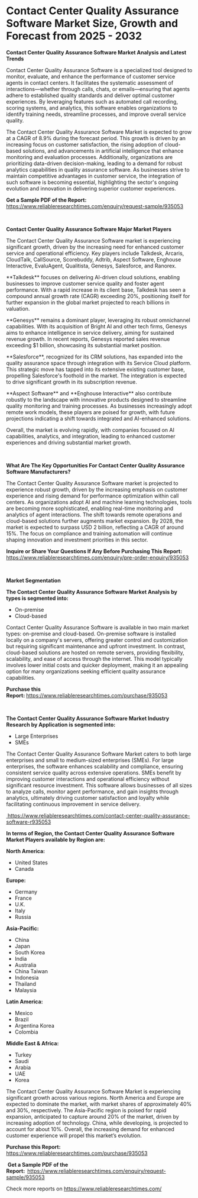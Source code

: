 <p><h1>Contact Center Quality Assurance Software Market Size, Growth and Forecast from 2025 - 2032</h1></p><p><strong>Contact Center Quality Assurance Software Market Analysis and Latest Trends</strong></p>
<p><p>Contact Center Quality Assurance Software is a specialized tool designed to monitor, evaluate, and enhance the performance of customer service agents in contact centers. It facilitates the systematic assessment of interactions—whether through calls, chats, or emails—ensuring that agents adhere to established quality standards and deliver optimal customer experiences. By leveraging features such as automated call recording, scoring systems, and analytics, this software enables organizations to identify training needs, streamline processes, and improve overall service quality.</p><p>The Contact Center Quality Assurance Software Market is expected to grow at a CAGR of 8.9% during the forecast period. This growth is driven by an increasing focus on customer satisfaction, the rising adoption of cloud-based solutions, and advancements in artificial intelligence that enhance monitoring and evaluation processes. Additionally, organizations are prioritizing data-driven decision-making, leading to a demand for robust analytics capabilities in quality assurance software. As businesses strive to maintain competitive advantages in customer service, the integration of such software is becoming essential, highlighting the sector's ongoing evolution and innovation in delivering superior customer experiences. </p></p>
<p><strong>Get a Sample PDF of the Report:&nbsp;</strong> <a href="https://www.reliableresearchtimes.com/enquiry/request-sample/935053?utm_campaign=2720&utm_medium=2&utm_source=Github&utm_content=ia&utm_term=07032025&utm_id=contact-center-quality-assurance-software">https://www.reliableresearchtimes.com/enquiry/request-sample/935053</a></p>
<p>&nbsp;</p>
<p><strong>Contact Center Quality Assurance Software Major Market Players</strong></p>
<p><p>The Contact Center Quality Assurance Software market is experiencing significant growth, driven by the increasing need for enhanced customer service and operational efficiency. Key players include Talkdesk, Arcaris, CloudTalk, CallSource, Scorebuddy, Adtrib, Aspect Software, Enghouse Interactive, EvaluAgent, Qualitista, Genesys, Salesforce, and Ranorex. </p><p>**Talkdesk** focuses on delivering AI-driven cloud solutions, enabling businesses to improve customer service quality and foster agent performance. With a rapid increase in its client base, Talkdesk has seen a compound annual growth rate (CAGR) exceeding 20%, positioning itself for further expansion in the global market projected to reach billions in valuation.</p><p>**Genesys** remains a dominant player, leveraging its robust omnichannel capabilities. With its acquisition of Bright AI and other tech firms, Genesys aims to enhance intelligence in service delivery, aiming for sustained revenue growth. In recent reports, Genesys reported sales revenue exceeding $1 billion, showcasing its substantial market position.</p><p>**Salesforce**, recognized for its CRM solutions, has expanded into the quality assurance space through integration with its Service Cloud platform. This strategic move has tapped into its extensive existing customer base, propelling Salesforce's foothold in the market. The integration is expected to drive significant growth in its subscription revenue.</p><p>**Aspect Software** and **Enghouse Interactive** also contribute robustly to the landscape with innovative products designed to streamline quality monitoring and training processes. As businesses increasingly adopt remote work models, these players are poised for growth, with future projections indicating a shift towards integrated and AI-enhanced solutions.</p><p>Overall, the market is evolving rapidly, with companies focused on AI capabilities, analytics, and integration, leading to enhanced customer experiences and driving substantial market growth.</p></p>
<p>&nbsp;</p>
<p><strong>What Are The Key Opportunities For Contact Center Quality Assurance Software Manufacturers?</strong></p>
<p><p>The Contact Center Quality Assurance Software market is projected to experience robust growth, driven by the increasing emphasis on customer experience and rising demand for performance optimization within call centers. As organizations adopt AI and machine learning technologies, tools are becoming more sophisticated, enabling real-time monitoring and analytics of agent interactions. The shift towards remote operations and cloud-based solutions further augments market expansion. By 2028, the market is expected to surpass USD 2 billion, reflecting a CAGR of around 15%. The focus on compliance and training automation will continue shaping innovation and investment priorities in this sector.</p></p>
<p><strong>Inquire or Share Your Questions If Any Before Purchasing This Report:</strong> <a href="https://www.reliableresearchtimes.com/enquiry/pre-order-enquiry/935053?utm_campaign=2720&utm_medium=2&utm_source=Github&utm_content=ia&utm_term=07032025&utm_id=contact-center-quality-assurance-software">https://www.reliableresearchtimes.com/enquiry/pre-order-enquiry/935053</a></p>
<p>&nbsp;</p>
<p><strong>Market Segmentation</strong></p>
<p><strong>The Contact Center Quality Assurance Software Market Analysis by types is segmented into:</strong></p>
<p><ul><li>On-premise</li><li>Cloud-based</li></ul></p>
<p><p>Contact Center Quality Assurance Software is available in two main market types: on-premise and cloud-based. On-premise software is installed locally on a company's servers, offering greater control and customization but requiring significant maintenance and upfront investment. In contrast, cloud-based solutions are hosted on remote servers, providing flexibility, scalability, and ease of access through the internet. This model typically involves lower initial costs and quicker deployment, making it an appealing option for many organizations seeking efficient quality assurance capabilities.</p></p>
<p><strong>Purchase this Report:&nbsp;</strong><a href="https://www.reliableresearchtimes.com/purchase/935053?utm_campaign=2720&utm_medium=2&utm_source=Github&utm_content=ia&utm_term=07032025&utm_id=contact-center-quality-assurance-software">https://www.reliableresearchtimes.com/purchase/935053</a></p>
<p>&nbsp;</p>
<p><strong>The Contact Center Quality Assurance Software Market Industry Research by Application is segmented into:</strong></p>
<p><ul><li>Large Enterprises</li><li>SMEs</li></ul></p>
<p><p>The Contact Center Quality Assurance Software Market caters to both large enterprises and small to medium-sized enterprises (SMEs). For large enterprises, the software enhances scalability and compliance, ensuring consistent service quality across extensive operations. SMEs benefit by improving customer interactions and operational efficiency without significant resource investment. This software allows businesses of all sizes to analyze calls, monitor agent performance, and gain insights through analytics, ultimately driving customer satisfaction and loyalty while facilitating continuous improvement in service delivery.</p></p>
<p><a href="https://www.reliableresearchtimes.com/contact-center-quality-assurance-software-r935053?utm_campaign=2720&utm_medium=2&utm_source=Github&utm_content=ia&utm_term=07032025&utm_id=contact-center-quality-assurance-software">&nbsp;https://www.reliableresearchtimes.com/contact-center-quality-assurance-software-r935053</a></p>
<p><strong>In terms of Region, the Contact Center Quality Assurance Software Market Players available by Region are:</strong></p>
<p>
    <p> <strong> North America: </strong>
        <ul>
            <li>United States</li>
            <li>Canada</li>
        </ul>
        </p> 
    <p> <strong> Europe: </strong>
        <ul>
            <li>Germany</li>
            <li>France</li>
            <li>U.K.</li>
            <li>Italy</li>
            <li>Russia</li>
        </ul>
        </p> 
    <p> <strong> Asia-Pacific: </strong>
        <ul>
            <li>China</li>
            <li>Japan</li>
            <li>South Korea</li>
            <li>India</li>
            <li>Australia</li>
            <li>China Taiwan</li>
            <li>Indonesia</li>
            <li>Thailand</li>
            <li>Malaysia</li>
        </ul>
        </p> 
    <p> <strong> Latin America: </strong>
        <ul>
            <li>Mexico</li>
            <li>Brazil</li>
            <li>Argentina Korea</li>
            <li>Colombia</li>
        </ul>
        </p> 
    <p> <strong> Middle East & Africa: </strong>
        <ul>
            <li>Turkey</li>
            <li>Saudi</li>
            <li>Arabia</li>
            <li>UAE</li>
            <li>Korea</li>
        </ul>
    </p>
    </p>
<p><p>The Contact Center Quality Assurance Software Market is experiencing significant growth across various regions. North America and Europe are expected to dominate the market, with market shares of approximately 40% and 30%, respectively. The Asia-Pacific region is poised for rapid expansion, anticipated to capture around 20% of the market, driven by increasing adoption of technology. China, while developing, is projected to account for about 10%. Overall, the increasing demand for enhanced customer experience will propel this market’s evolution.</p></p>
<p><strong>Purchase this Report: </strong><a href="https://www.reliableresearchtimes.com/purchase/935053?utm_campaign=2720&utm_medium=2&utm_source=Github&utm_content=ia&utm_term=07032025&utm_id=contact-center-quality-assurance-software">https://www.reliableresearchtimes.com/purchase/935053</a></p>
<p>&nbsp;<strong>Get a Sample PDF of the Report:&nbsp;&nbsp;</strong><a href="https://www.reliableresearchtimes.com/enquiry/request-sample/935053?utm_campaign=2720&utm_medium=2&utm_source=Github&utm_content=ia&utm_term=07032025&utm_id=contact-center-quality-assurance-software">https://www.reliableresearchtimes.com/enquiry/request-sample/935053</a></p>
<p><strong></strong></p>
<p>Check more reports on <a href="https://www.reliableresearchtimes.com/?utm_campaign=2720&utm_medium=2&utm_source=Github&utm_content=ia&utm_term=07032025&utm_id=contact-center-quality-assurance-software">https://www.reliableresearchtimes.com/</a></p>